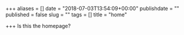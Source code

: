 +++
aliases = []
date = "2018-07-03T13:54:09+00:00"
publishdate = ""
published = false
slug = ""
tags = []
title = "home"

+++
Is this the homepage?